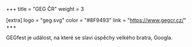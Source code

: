 +++
title = "GEG ČR"
weight = 3

[extra]
logo = "geg.svg"
color = "#8F9493"
link = "https://www.gegcr.cz/"
+++

GEGfest je událost, na které se slaví úspěchy velkého bratra, Googla.
